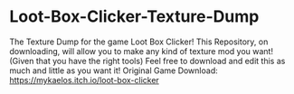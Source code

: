 # Loot-Box-Clicker-Texture-Dump
The Texture Dump for the game Loot Box Clicker! This Repository, on downloading,
will allow you to make any kind of texture mod you want!
(Given that you have the right tools)
Feel free to download and edit this as much and little as you want it!
Original Game Download: https://mykaelos.itch.io/loot-box-clicker
